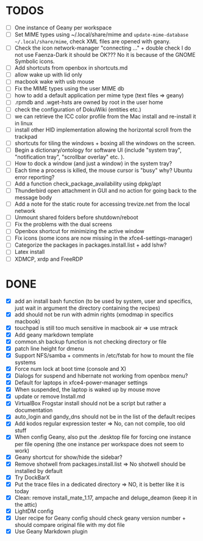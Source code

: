# TODOS
- [ ] One instance of Geany per workspace
- [ ] Set MIME types using ~/.local/share/mime and `update-mime-database ~/.local/share/mime`, check XML files are opened with geany.
- [ ] Check the icon network-manager "connecting ..." + double check I do not use Faenza-Dark it should be OK??? No it is because of the GNOME Symbolic icons.
- [ ] Add shortcuts from openbox in shortcuts.md
- [ ] allow wake up with lid only
- [ ] macbook wake with usb mouse
- [ ] Fix the MIME types using the user MIME db
- [ ] how to add a default application per mime type (text files => geany)
- [ ] .rpmdb and .wget-hsts are owned by root in the user home
- [ ] check the configuration of DokuWiki (entities etc.)
- [ ] we can retrieve the ICC color profile from the Mac install and re-install it in linux
- [ ] install other HID implementation allowing the horizontal scroll from the trackpad
- [ ] shortcuts for tiling the windows + boxing all the windows on the screen.
- [ ] Begin a dictionary/ontology for software UI (include "system tray", "notification tray", "scrollbar overlay" etc. ).
- [ ] How to dock a window (and just a window) in the system tray?
- [ ] Each time a process is killed, the mouse cursor is "busy" why? Ubuntu error reporting?
- [ ] Add a function check_package_availability using dpkg/apt
- [ ] Thunderbird open attachment in GUI and no action for going back to the message body
- [ ] Add a note for the static route for accessing trevize.net from the local network
- [ ] Unmount shared folders before shutdown/reboot
- [ ] Fix the problems with the dual screens
- [ ] Openbox shortcut for minimizing the active window
- [ ] Fix icons (some icons are now missing in the xfce4-settings-manager)
- [ ] Categorize the packages in packages.install.list + add lshw?
- [ ] Latex install
- [ ] XDMCP, xrdp and FreeRDP

# DONE
- [x] add an install bash function (to be used by system, user and specifics, just wait in argument the directory containing the recipes)
- [x] add should not be run with admin rights (xmodmap in specifics macbook)
- [x] touchpad is still too much sensitive in macbook air => use mtrack
- [x] Add geany markdown template
- [x] common.sh backup function is not checking directory or file
- [x] patch line height for dmenu
- [x] Support NFS/samba + comments in /etc/fstab for how to mount the file systems
- [x] Force num lock at boot time (console and X)
- [x] Dialogs for suspend and hibernate not working from openbox menu?
- [x] Default for laptops in xfce4-power-manager settings
- [x] When suspended, the laptop is waked up by mouse move
- [x] update or remove Install.md
- [x] VirtualBox Frogstar install should not be a script but rather a documentation
- [x] auto_login and gandy_dns should not be in the list of the default recipes
- [x] Add kodos regular expression tester => No, can not compile, too old stuff
- [x] When config Geany, also put the .desktop file for forcing one instance per file opening (the one instance per workspace does not seem to work)
- [x] Geany shortcut for show/hide the sidebar?
- [x] Remove shotwell from packages.install.list => No shotwell should be installed by default
- [x] Try DockBarX
- [x] Put the trace files in a dedicated directory => NO, it is better like it is today
- [x] Clean: remove install_mate_1.17, ampache and deluge_deamon (keep it in the attic)
- [x] LightDM config
- [x] User recipe for Geany config should check geany version number + should compare original file with my dot file
- [x] Use Geany Markdown plugin
